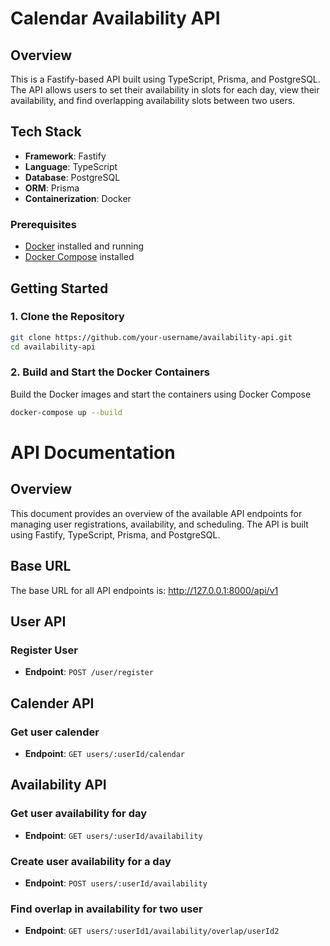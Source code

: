 # Calendar Availability API

## Overview

This is a Fastify-based API built using TypeScript, Prisma, and PostgreSQL. The API allows users to set their availability in slots for each day, view their availability, and find overlapping availability slots between two users.

## Tech Stack

- **Framework**: Fastify
- **Language**: TypeScript
- **Database**: PostgreSQL
- **ORM**: Prisma
- **Containerization**: Docker

### Prerequisites

- [Docker](https://www.docker.com/get-started) installed and running
- [Docker Compose](https://docs.docker.com/compose/install/) installed

## Getting Started

### 1. Clone the Repository

```bash
git clone https://github.com/your-username/availability-api.git
cd availability-api

```

### 2. Build and Start the Docker Containers
Build the Docker images and start the containers using Docker Compose

```bash
docker-compose up --build

```


# API Documentation

## Overview

This document provides an overview of the available API endpoints for managing user registrations, availability, and scheduling. The API is built using Fastify, TypeScript, Prisma, and PostgreSQL.

## Base URL

The base URL for all API endpoints is: http://127.0.0.1:8000/api/v1

## User API

### Register User

- **Endpoint**: `POST /user/register`

## Calender API

### Get user calender

- **Endpoint**: `GET users/:userId/calendar`

## Availability API

### Get user availability for day

- **Endpoint**: `GET users/:userId/availability`

### Create user availability for a day

- **Endpoint**: `POST users/:userId/availability`

### Find overlap in availability for two user

- **Endpoint**: `GET users/:userId1/availability/overlap/userId2`







